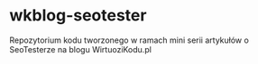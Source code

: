 # wkblog-seotester
Repozytorium kodu tworzonego w ramach mini serii artykułów o SeoTesterze na blogu WirtuoziKodu.pl
